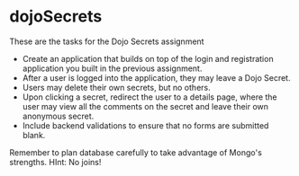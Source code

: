 # dojoSecrets
These are the tasks for the Dojo Secrets assignment

- Create an application that builds on top of the login and registration application you built in the previous assignment.
- After a user is logged into the application, they may leave a Dojo Secret.
- Users may delete their own secrets, but no others.
- Upon clicking a secret, redirect the user to a details page, where the user may view all the comments on the secret and leave their own anonymous secret.
- Include backend validations to ensure that no forms are submitted blank.

Remember to plan database carefully to take advantage of Mongo's strengths. HInt: No joins!
